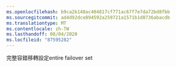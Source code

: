 ```yaml
---
ms.openlocfilehash: b9ca2b148ac404817cf771ac67f7e7da72bd8fbb
ms.sourcegitcommit: ad4d92dce894592a259721a1571b1d8736abacdb
ms.translationtype: MT
ms.contentlocale: zh-TW
ms.lasthandoff: 08/04/2020
ms.locfileid: "87595282"
---
```

<span data-ttu-id="0f4d4-101">完整容錯移轉設定</span><span class="sxs-lookup"><span data-stu-id="0f4d4-101">entire failover set</span></span>
